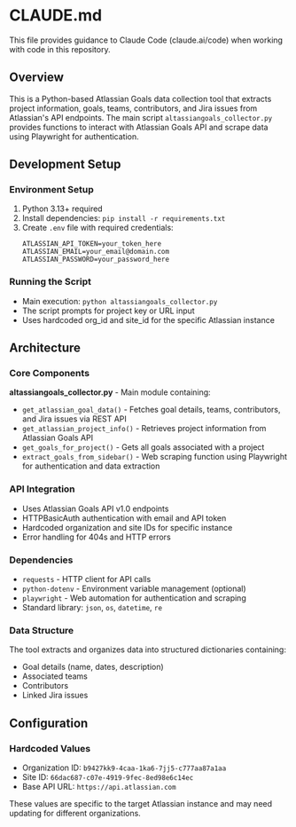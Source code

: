 # CLAUDE.md

This file provides guidance to Claude Code (claude.ai/code) when working with code in this repository.

## Overview

This is a Python-based Atlassian Goals data collection tool that extracts project information, goals, teams, contributors, and Jira issues from Atlassian's API endpoints. The main script `altassiangoals_collector.py` provides functions to interact with Atlassian Goals API and scrape data using Playwright for authentication.

## Development Setup

### Environment Setup
1. Python 3.13+ required
2. Install dependencies: `pip install -r requirements.txt`
3. Create `.env` file with required credentials:
   ```
   ATLASSIAN_API_TOKEN=your_token_here
   ATLASSIAN_EMAIL=your_email@domain.com
   ATLASSIAN_PASSWORD=your_password_here
   ```

### Running the Script
- Main execution: `python altassiangoals_collector.py`
- The script prompts for project key or URL input
- Uses hardcoded org_id and site_id for the specific Atlassian instance

## Architecture

### Core Components

**altassiangoals_collector.py** - Main module containing:
- `get_atlassian_goal_data()` - Fetches goal details, teams, contributors, and Jira issues via REST API
- `get_atlassian_project_info()` - Retrieves project information from Atlassian Goals API
- `get_goals_for_project()` - Gets all goals associated with a project
- `extract_goals_from_sidebar()` - Web scraping function using Playwright for authentication and data extraction

### API Integration
- Uses Atlassian Goals API v1.0 endpoints
- HTTPBasicAuth authentication with email and API token
- Hardcoded organization and site IDs for specific instance
- Error handling for 404s and HTTP errors

### Dependencies
- `requests` - HTTP client for API calls
- `python-dotenv` - Environment variable management (optional)
- `playwright` - Web automation for authentication and scraping
- Standard library: `json`, `os`, `datetime`, `re`

### Data Structure
The tool extracts and organizes data into structured dictionaries containing:
- Goal details (name, dates, description)
- Associated teams
- Contributors
- Linked Jira issues

## Configuration

### Hardcoded Values
- Organization ID: `b9427kk9-4caa-1ka6-7jj5-c777aa87a1aa`
- Site ID: `66dac687-c07e-4919-9fec-8ed98e6c14ec`
- Base API URL: `https://api.atlassian.com`

These values are specific to the target Atlassian instance and may need updating for different organizations.